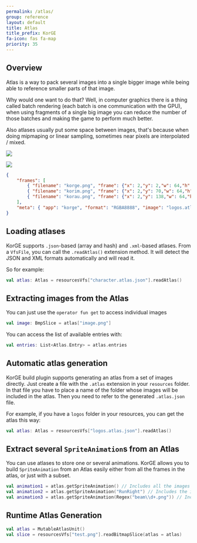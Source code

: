 ```yaml
---
permalink: /atlas/
group: reference
layout: default
title: Atlas
title_prefix: KorGE
fa-icon: fas fa-map
priority: 35
---
```




## Overview

Atlas is a way to pack several images into a single bigger image
while being able to reference smaller parts of that image.

Why would one want to do that? Well, in computer graphics there is
a thing called batch rendering (each batch is one communication with the GPU),
when using fragments of a single big image
you can reduce the number of those batches and making the game to perform much better.

Also atlases usually put some space between images, that's because when doing mipmaping
or linear sampling, sometimes near pixels are interpolated / mixed.

![](/i/atlas.avif)

![](/i/logos.atlas.avif)

```json
{
	"frames": [
		{ "filename": "korge.png", "frame": {"x": 2,"y": 2,"w": 64,"h": 64}, "rotated": false, "sourceSize": {"w": 64,"h": 64}, "spriteSourceSize": {"x": 0,"y": 0,"w": 64,"h": 64}, "trimmed": false },
		{ "filename": "korim.png", "frame": {"x": 2,"y": 70,"w": 64,"h": 64}, "rotated": false, "sourceSize": {"w": 64,"h": 64}, "spriteSourceSize": {"x": 0,"y": 0,"w": 64,"h": 64}, "trimmed": false },
		{ "filename": "korau.png", "frame": {"x": 2,"y": 138,"w": 64,"h": 64}, "rotated": false, "sourceSize": {"w": 64,"h": 64}, "spriteSourceSize": {"x": 0,"y": 0,"w": 64,"h": 64}, "trimmed": false}
	],
	"meta": { "app": "korge", "format": "RGBA8888", "image": "logos.atlas.png", "scale": 1.0, "size": { "w": 68,"h": 204}, "version": "1.0.0" }
}
```

## Loading atlases

KorGE supports `.json`-based (array and hash) and `.xml`-based atlases.
From a `VfsFile`, you can call the `.readAtlas()` extension method.
It will detect the JSON and XML formats automatically and will read it.

So for example:
```kotlin
val atlas: Atlas = resourcesVfs["character.atlas.json"].readAtlas()
```

## Extracting images from the Atlas

You can just use the `operator fun get` to access individual images

```kotlin
val image: BmpSlice = atlas["image.png"]
```

You can access the list of available entries with:

```kotlin
val entries: List<Atlas.Entry> = atlas.entries
```

## Automatic atlas generation

KorGE build plugin supports generating an atlas from
a set of images directly. Just create a file with the `.atlas` extension
in your `resources` folder. In that file you have to place a name of the 
folder whose images will be included in the atlas. Then you need to refer
to the generated `.atlas.json` file.

For example, if you have a `logos` folder in your resources, you can get
the atlas this way:
```kotlin
val atlas: Atlas = resourcesVfs["logos.atlas.json"].readAtlas()
```

## Extract several `SpriteAnimation`s from an Atlas

You can use atlases to store one or several animations.
KorGE allows you to build `SpriteAnimation` from an Atlas easily
either from all the frames in the atlas, or just with a subset.

```kotlin
val animation1 = atlas.getSpriteAnimation() // Includes all the images
val animation2 = atlas.getSpriteAnimation("RunRight") // Includes the images starting with RunRight 
val animation3 = atlas.getSpriteAnimation(Regex("beam\\d+.png")) // Includes the images starting with beam, following a number and ending with .png
```

## Runtime Atlas Generation

```kotlin
val atlas = MutableAtlasUnit()
val slice = resourcesVfs["test.png"].readBitmapSlice(atlas = atlas)
```
